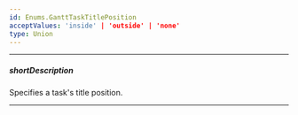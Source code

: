 ```yaml
---
id: Enums.GanttTaskTitlePosition
acceptValues: 'inside' | 'outside' | 'none'
type: Union
---
```

---
##### shortDescription
Specifies a task's title position.

---
<!--
dxGanttOptions.taskTitlePosition(/api-reference/10 UI Components/dxGantt/1 Configuration/taskTitlePosition.md)(ui/gantt.d.ts)
-->